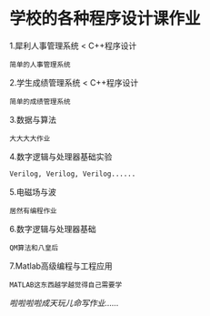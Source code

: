 学校的各种程序设计课作业
==================

1.犀利人事管理系统 < C++程序设计

    简单的人事管理系统
    
2.学生成绩管理系统 < C++程序设计

    简单的成绩管理系统
    
3.数据与算法

    大大大大作业

4.数字逻辑与处理器基础实验

    Verilog, Verilog, Verilog......

5.电磁场与波

    居然有编程作业

6.数字逻辑与处理器基础

    QM算法和八皇后

7.Matlab高级编程与工程应用

    MATLAB这东西越学越觉得自己需要学

*啦啦啦啦成天玩儿命写作业……*
